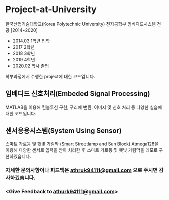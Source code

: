 # Project-at-University

한국산업기술대학교(Korea Polytechnic University) 전자공학부 임베디드시스템 전공 [2014~2020]


* 2014.03 1학년 입학
* 2017    2학년
* 2018    3학년
* 2019    4학년
* 2020.02 학사 졸업

학부과정에서 수행한 project에 대한 코드입니다.

## 임베디드 신호처리(Embeded Signal Processing)
MATLAB을 이용해 컨볼루션 구현, 푸리에 변환, 이미지 및 신호 처리 등 다양한 실습에 대한 코드입니다.

## 센서응용시스템(System Using Sensor)
스마트 가로등 및 햇빛 가림막 (Smart Streetlamp and Sun Block)
Atmega128을 이용해 다양한 센서로 입력을 받아 처리한 후 스마트 가로등 및 햇빛 가림막을 데모로 구현하였습니다.

### 자세한 문의사항이나 피드백은 athruk94111@gmail.com 으로 주시면 감사하겠습니다.
### <Give Feedback to athurk94111@gmail.com>
